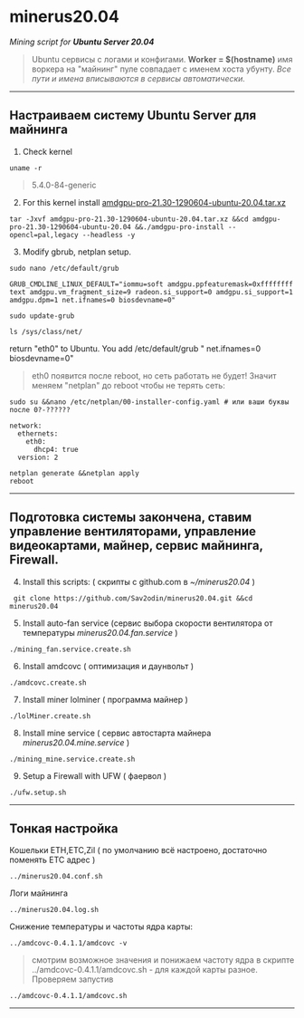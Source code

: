 # minerus20.04 #
_Mining script for **Ubuntu Server 20.04**_ 
> Ubuntu сервисы с логами и конфигами. **Worker = $(hostname)** имя воркера на "майнинг" пуле совпадает с именем хоста убунту. 
_Все пути и имена вписываются в сервисы автоматически._

* * *
## Настраиваем систему Ubuntu Server для майнинга ##

 1. Check kernel
```
uname -r
```
 >5.4.0-84-generic

 2. For this kernel install [amdgpu-pro-21.30-1290604-ubuntu-20.04.tar.xz](https://www.amd.com/en/support/kb/release-notes/rn-amdgpu-unified-linux-20-50) 
```
tar -Jxvf amdgpu-pro-21.30-1290604-ubuntu-20.04.tar.xz &&cd amdgpu-pro-21.30-1290604-ubuntu-20.04 &&./amdgpu-pro-install --opencl=pal,legacy --headless -y
``` 
 3. Modify gbrub, netplan setup. 
``` 
sudo nano /etc/default/grub
``` 
```
GRUB_CMDLINE_LINUX_DEFAULT="iommu=soft amdgpu.ppfeaturemask=0xffffffff text amdgpu.vm_fragment_size=9 radeon.si_support=0 amdgpu.si_support=1 amdgpu.dpm=1 net.ifnames=0 biosdevname=0"
``` 
```
sudo update-grub
```
```		
ls /sys/class/net/
```
return "eth0" to Ubuntu. You add /etc/default/grub " net.ifnames=0 biosdevname=0"
 >eth0 появится после reboot, но сеть работать не будет! Значит меняем "netplan" до reboot чтобы не терять сеть:
```
sudo su &&nano /etc/netplan/00-installer-config.yaml # или ваши буквы после 0?-??????
```
``` 
network:
  ethernets:
    eth0:
      dhcp4: true
  version: 2
```
```
netplan generate &&netplan apply 
reboot
```
* * *

## Подготовка системы закончена, ставим управление вентиляторами, управление видеокартами, майнер, сервис майнинга, Firewall. ##
 
 4. Install this scripts: ( скрипты с github.com в _~/minerus20.04_ )
```
 git clone https://github.com/Sav2odin/minerus20.04.git &&cd minerus20.04
```
 5. Install auto-fan service (сервис выбора скорости вентилятора от температуры _minerus20.04.fan.service_ )
```
./mining_fan.service.create.sh
```
 6. Install amdcovc ( оптимизация и даунвольт )
```
./amdcovc.create.sh 
``` 
 7. Install miner lolminer ( программа майнер )
```
./lolMiner.create.sh
```
 8. Install mine service ( сервис автостарта майнера _minerus20.04.mine.service_ )
```
./mining_mine.service.create.sh
``` 
 9. Setup a Firewall with UFW ( фаервол )
 ```
./ufw.setup.sh
 ```
* * * 

## Тонкая настройка ##

 Кошельки ETH,ETC,Zil ( по умолчанию всё настроено, достаточно поменять ETC адрес )
```
../minerus20.04.conf.sh 
```
 Логи майнинга
```
../minerus20.04.log.sh
```
 Cнижение температуры и частоты ядра карты:
```
../amdcovc-0.4.1.1/amdcovc -v
```
 >cмотрим возможное значения и понижаем частоту ядра в скрипте ../amdcovc-0.4.1.1/amdcovc.sh - для каждой карты разное. Проверяем запустив
``` 
../amdcovc-0.4.1.1/amdcovc.sh
```
* * * 
